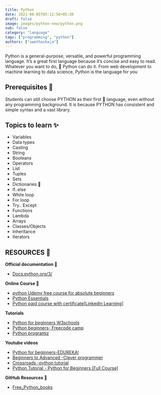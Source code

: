 ```yaml
---
title: Python
date: 2021-08-05T05:12:58+05:30
draft: false
image: images/python-new/python.png
sub: false
category: "language"
tags: ["programming", "python"]
authors: ["swethashaja"]
---
```


Python is a general-purpose, versatile, and powerful programming language. It’s a great first language because it’s concise and easy to read. Whatever you want to do, 🐍 Python can do it. From web development to machine learning to data science, Python is the language for you

## Prerequisites 🌟

Students can still choose PYTHON as their first 🥇 language, even without any programming background. It is because PYTHON has consistent and simple syntax and a vast library.

## Topics to learn ✨

- Variables
- Data types
- Casting
- String
- Booleans
- Operators
- List
- Tuples
- Sets
- Dictionaries 📕
- If..else
- While loop
- For loop
- Try.. Except
- Functions
- Lambda
- Arrays
- Classes/Objects
- Inheritance
- Iterators

## RESOURCES 💎

**Official documentation 📰**

- [Docs.python.org/3/](https://docs.python.org/3/)

**Online Course 🌱**

- [python Udemy free course for absolute beginners](https://www.udemy.com/course/free-python/)
- [Python Essentials](https://edube.org/study/pe1)
- [Python paid course with certificate[LinkedIn Learning]](https://www.linkedin.com/learning/python-essential-training-2018)

**Tutorials**

- [Python for beginners W3schools](https://www.w3schools.com/python/)
- [Python beginners- Freecode camp](https://www.freecodecamp.org/news/the-python-guide-for-beginners/)
- [Python programiz](https://www.programiz.com/python-programming)

**Youtube videos**

- [Python for beginners-EDUREKA!](https://youtu.be/WGJJIrtnfpk)
- [Beginners to Advanced -Clever programmer](https://youtu.be/4F2m91eKmts)
- [Crossroads -python tutorial](https://youtube.com/playlist?list=PLY-ecO2csVHfbpOmWamlb8Mujjdnl1jks)
- [Python Tutorial - Python for Beginners [Full Course]](https://www.youtube.com/watch?v=_uQrJ0TkZlc&ab_channel=ProgrammingwithMosh)

**GitHub Resources 🔮**

- [Free_Python_books](https://github.com/pamoroso/free-python-books)
